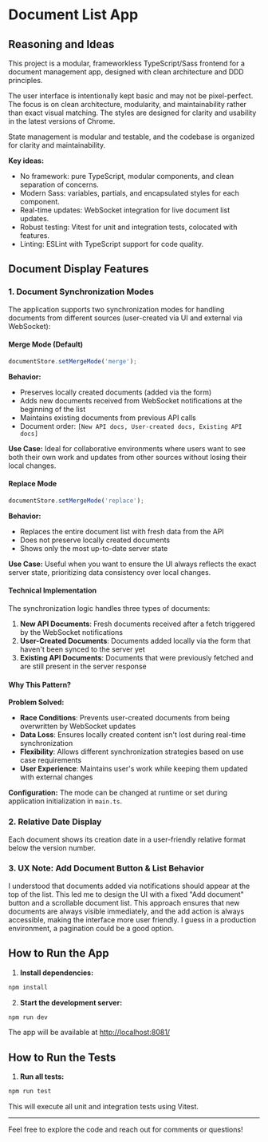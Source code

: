 # Document List App

## Reasoning and Ideas

This project is a modular, frameworkless TypeScript/Sass frontend for a document management app, designed with clean architecture and DDD principles.

The user interface is intentionally kept basic and may not be pixel-perfect. The focus is on clean architecture, modularity, and maintainability rather than exact visual matching. The styles are designed for clarity and usability in the latest versions of Chrome.

State management is modular and testable, and the codebase is organized for clarity and maintainability.

**Key ideas:**

- No framework: pure TypeScript, modular components, and clean separation of concerns.
- Modern Sass: variables, partials, and encapsulated styles for each component.
- Real-time updates: WebSocket integration for live document list updates.
- Robust testing: Vitest for unit and integration tests, colocated with features.
- Linting: ESLint with TypeScript support for code quality.

## Document Display Features

### 1. Document Synchronization Modes

The application supports two synchronization modes for handling documents from different sources (user-created via UI and external via WebSocket):

#### Merge Mode (Default)

```typescript
documentStore.setMergeMode('merge');
```

**Behavior:**

- Preserves locally created documents (added via the form)
- Adds new documents received from WebSocket notifications at the beginning of the list
- Maintains existing documents from previous API calls
- Document order: `[New API docs, User-created docs, Existing API docs]`

**Use Case:** Ideal for collaborative environments where users want to see both their own work and updates from other sources without losing their local changes.

#### Replace Mode

```typescript
documentStore.setMergeMode('replace');
```

**Behavior:**

- Replaces the entire document list with fresh data from the API
- Does not preserve locally created documents
- Shows only the most up-to-date server state

**Use Case:** Useful when you want to ensure the UI always reflects the exact server state, prioritizing data consistency over local changes.

#### Technical Implementation

The synchronization logic handles three types of documents:

1. **New API Documents**: Fresh documents received after a fetch triggered by the WebSocket notifications
2. **User-Created Documents**: Documents added locally via the form that haven't been synced to the server yet
3. **Existing API Documents**: Documents that were previously fetched and are still present in the server response

#### Why This Pattern?

**Problem Solved:**

- **Race Conditions**: Prevents user-created documents from being overwritten by WebSocket updates
- **Data Loss**: Ensures locally created content isn't lost during real-time synchronization
- **Flexibility**: Allows different synchronization strategies based on use case requirements
- **User Experience**: Maintains user's work while keeping them updated with external changes

**Configuration:**
The mode can be changed at runtime or set during application initialization in `main.ts`.

### 2. Relative Date Display

Each document shows its creation date in a user-friendly relative format below the version number.

### 3. UX Note: Add Document Button & List Behavior

I understood that documents added via notifications should appear at the top of the list. This led me to design the UI with a fixed "Add document" button and a scrollable document list. This approach ensures that new documents are always visible immediately, and the add action is always accessible, making the interface more user friendly. I guess in a production environment, a pagination could be a good option.

## How to Run the App

1. **Install dependencies:**

```sh
npm install
```

2. **Start the development server:**

```sh
npm run dev
```

The app will be available at [http://localhost:8081/](http://localhost:8081/)

## How to Run the Tests

1. **Run all tests:**

```sh
npm run test
```

This will execute all unit and integration tests using Vitest.

---

Feel free to explore the code and reach out for comments or questions!
